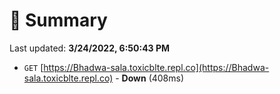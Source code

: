 # 📖 Summary
Last updated: **3/24/2022, 6:50:43 PM**

- `GET` [https://Bhadwa-sala.toxicblte.repl.co](https://Bhadwa-sala.toxicblte.repl.co) - **Down** (408ms)
